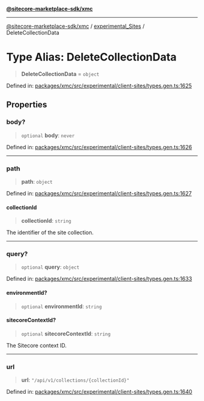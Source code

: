 [**@sitecore-marketplace-sdk/xmc**](../../../../README.md)

***

[@sitecore-marketplace-sdk/xmc](../../../../README.md) / [experimental\_Sites](../README.md) / DeleteCollectionData

# Type Alias: DeleteCollectionData

> **DeleteCollectionData** = `object`

Defined in: [packages/xmc/src/experimental/client-sites/types.gen.ts:1625](https://github.com/Sitecore/marketplace-sdk/blob/main/packages/xmc/src/experimental/client-sites/types.gen.ts#L1625)

## Properties

### body?

> `optional` **body**: `never`

Defined in: [packages/xmc/src/experimental/client-sites/types.gen.ts:1626](https://github.com/Sitecore/marketplace-sdk/blob/main/packages/xmc/src/experimental/client-sites/types.gen.ts#L1626)

***

### path

> **path**: `object`

Defined in: [packages/xmc/src/experimental/client-sites/types.gen.ts:1627](https://github.com/Sitecore/marketplace-sdk/blob/main/packages/xmc/src/experimental/client-sites/types.gen.ts#L1627)

#### collectionId

> **collectionId**: `string`

The identifier of the site collection.

***

### query?

> `optional` **query**: `object`

Defined in: [packages/xmc/src/experimental/client-sites/types.gen.ts:1633](https://github.com/Sitecore/marketplace-sdk/blob/main/packages/xmc/src/experimental/client-sites/types.gen.ts#L1633)

#### environmentId?

> `optional` **environmentId**: `string`

#### sitecoreContextId?

> `optional` **sitecoreContextId**: `string`

The Sitecore context ID.

***

### url

> **url**: `"/api/v1/collections/{collectionId}"`

Defined in: [packages/xmc/src/experimental/client-sites/types.gen.ts:1640](https://github.com/Sitecore/marketplace-sdk/blob/main/packages/xmc/src/experimental/client-sites/types.gen.ts#L1640)
